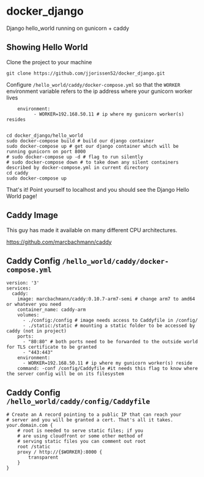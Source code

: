 # docker_django
Django hello_world running on gunicorn + caddy

## Showing Hello World
Clone the project to your machine

```
git clone https://github.com/jjorissen52/docker_django.git
```

Configure `/hello_world/caddy/docker-compose.yml` so that the `WORKER` environment variable refers
to the ip address where your gunicorn worker lives

```
    environment:
          - WORKER=192.168.50.11 # ip where my gunicorn worker(s) resides
```

```

cd docker_django/hello_world
sudo docker-compose build # build our django container
sudo docker-compose up # get our django container which will be running gunicorn on port 8000
# sudo docker-compose up -d # flag to run silently
# sudo docker-compose down # to take down any silent containers described by docker-compose.yml in current directory
cd caddy
sudo docker-compose up
```
That's it! Point yourself to localhost and you should see the Django Hello World page!

## Caddy Image
This guy has made it available on many different CPU architectures. 

https://github.com/marcbachmann/caddy

## Caddy Config `/hello_world/caddy/docker-compose.yml`
```
version: '3'
services:
  caddy:
    image: marcbachmann/caddy:0.10.7-arm7-semi # change arm7 to amd64 or whatever you need
    container_name: caddy-arm
    volumes:
      - ./config:/config # image needs access to Caddyfile in /config/
      - ./static:/static # mounting a static folder to be accessed by caddy (not in project)
    ports:
      - "80:80" # both ports need to be forwarded to the outside world for TLS certificate to be granted
      - "443:443"
    environment:
      - WORKER=192.168.50.11 # ip where my gunicorn worker(s) reside
    command: -conf /config/Caddyfile #it needs this flag to know where the server config will be on its filesystem
```

## Caddy Config `/hello_world/caddy/config/Caddyfile`
```
# Create an A record pointing to a public IP that can reach your 
# server and you will be granted a cert. That's all it takes.
your.domain.com {
    # root is needed to serve static files; if you
    # are using cloudfront or some other method of
    # serving static files you can comment out root
    root /static 
    proxy / http://{$WORKER}:8000 {
        transparent
    }
}
```
